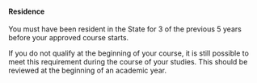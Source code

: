 ####  Residence

You must have been resident in the State for 3 of the previous 5 years before
your approved course starts.

If you do not qualify at the beginning of your course, it is still possible to
meet this requirement during the course of your studies. This should be
reviewed at the beginning of an academic year.
